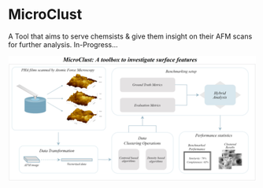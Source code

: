 # MicroClust

A Tool that aims to serve chemsists & give them insight on their AFM scans for further analysis. In-Progress...

![PolyClust](Toolkits/MicroClust_Compressed.png)

